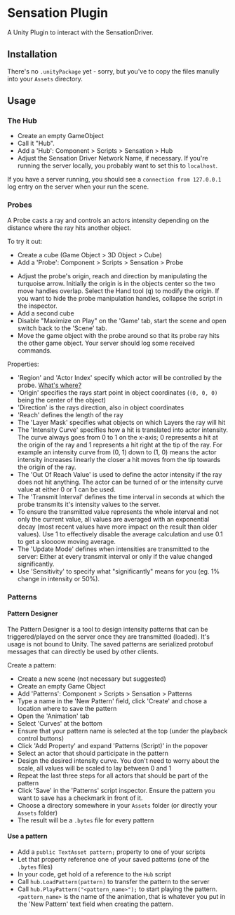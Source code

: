 # Sensation Plugin

A Unity Plugin to interact with the SensationDriver.

## Installation

There's no `.unityPackage` yet - sorry, but you've to copy the files manully into your `Assets` directory.

## Usage

### The Hub

- Create an empty GameObject
- Call it "Hub".
- Add a 'Hub': Component > Scripts > Sensation > Hub
- Adjust the Sensation Driver Network Name, if necessary. If you're running the server locally, you probably want to set this to `localhost`.

If you have a server running, you should see a `connection from 127.0.0.1` log entry on the server when your run the scene.

### Probes

A Probe casts a ray and controls an actors intensity depending on the distance where the ray hits another object.

To try it out:

- Create a cube (Game Object > 3D Object > Cube)
- Add a 'Probe': Component > Scripts > Sensation > Probe
<!-- TODO: Add annotated screenshot -->
- Adjust the probe's origin, reach and direction by manipulating the turquoise arrow.
  Initially the origin is in the objects center so the two move handles overlap.
  Select the Hand tool (<kbd>q</kbd>) to modify the origin.
  If you want to hide the probe manipulation handles, collapse the script in the inspector.
- Add a second cube
- Disable "Maximize on Play" on the 'Game' tab, start the scene and open switch back to the 'Scene' tab.
- Move the game object with the probe around so that its probe ray hits the other game object.
  Your server should log some received commands.


Properties:

- 'Region' and 'Actor Index' specify which actor will be controlled by the probe.
  [What's where?](/documentation/actor_numbering.jpg?raw=true)
- 'Origin' specifies the rays start point in object coordinates (`(0, 0, 0)` being the center of the object)
- 'Direction' is the rays direction, also in object coordinates
- 'Reach' defines the length of the ray
- The 'Layer Mask' specifies what objects on which Layers the ray will hit
- The 'Intensity Curve' specifies how a hit is translated into actor intensity.
  The curve always goes from 0 to 1 on the x-axis; 0 represents a hit at the origin of the ray and 1 represents a hit right at the tip of the ray.
  For example an intensity curve from (0, 1) down to (1, 0) means the actor intensity increases linearly the closer a hit moves from the tip towards the origin of the ray.
- The 'Out Of Reach Value' is used to define the actor intensity if the ray does not hit anything.
  The actor can be turned of or the intensity curve value at either 0 or 1 can be used.
- The 'Transmit Interval' defines the time interval in seconds at which the probe transmits it's intensity values to the server.
- To ensure the transmitted value represents the whole interval and not only the current value, all values are averaged with an exponential decay (most recent values have more impact on the result than older values).
  Use 1 to effectively disable the average calculation and use 0.1 to get a sloooow moving average.
- The 'Update Mode' defines when intensities are transmitted to the server: Either at every transmit interval or only if the value changed significantly.
- Use 'Sensitivity' to specify what "significantly" means for you (eg. 1% change in intensity or 50%).


### Patterns

#### Pattern Designer

The Pattern Designer is a tool to design intensity patterns that can be triggered/played on the server once they are transmitted (loaded).
It's usage is not bound to Unity. The saved patterns are serialized protobuf messages that can directly be used by other clients.

Create a pattern:

- Create a new scene (not necessary but suggested)
- Create an empty Game Object
- Add 'Patterns': Component > Scripts > Sensation > Patterns
- Type a name in the 'New Pattern' field, click 'Create' and chose a location where to save the pattern
- Open the 'Animation' tab
- Select 'Curves' at the bottom
- Ensure that your pattern name is selected at the top (under the playback control buttons)
- Click 'Add Property' and expand 'Patterns (Script)' in the popover
- Select an actor that should participate in the pattern
- Design the desired intensity curve. You don't need to worry about the scale, all values will be scaled to lay between 0 and 1
- Repeat the last three steps for all actors that should be part of the pattern
- Click 'Save' in the 'Patterns' script inspector. 
  Ensure the pattern you want to save has a checkmark in front of it.
- Choose a directory somewhere in your `Assets` folder (or directly your `Assets` folder)
- The result will be a `.bytes` file for every pattern

#### Use a pattern

- Add a `public TextAsset pattern;` property to one of your scripts
- Let that property reference one of your saved patterns (one of the `.bytes` files)
- In your code, get hold of a reference to the `Hub` script
- Call `hub.LoadPattern(pattern)` to transfer the pattern to the server
- Call `hub.PlayPattern("<pattern_name>");` to start playing the pattern.
  `<pattern_name>` is the name of the animation, that is whatever you put in the 'New Pattern' text field when creating the pattern.
  